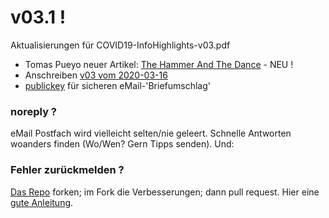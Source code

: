 # v03.1 !

Aktualisierungen für COVID19-InfoHighlights-v03.pdf

* Tomas Pueyo neuer Artikel: [The Hammer And The Dance](https://medium.com/@tomaspueyo/coronavirus-the-hammer-and-the-dance-be9337092b56) - NEU !
* Anschreiben [v03 vom 2020-03-16](anschreiben.md)
* [publickey](encrypt-emails__publickey__iq100__fingerprint-thumb-0xF8C14082.asc) für sicheren eMail-'Briefumschlag'

### noreply ?
eMail Postfach wird vielleicht selten/nie geleert. Schnelle Antworten woanders finden (Wo/Wen? Gern Tipps senden). Und:

### Fehler zurückmelden ?
[Das Repo](https://github.com/iq100/covid19) forken; im Fork die Verbesserungen; dann pull request. Hier eine [gute Anleitung](https://guides.github.com/activities/forking/).
